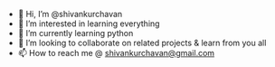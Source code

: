 - 👋 Hi, I’m @shivankurchavan
- 👀 I’m interested in learning everything
- 🌱 I’m currently learning python
- 💞️ I’m looking to collaborate on related projects & learn from you all 
- 📫 How to reach me @ shivankurchavan@gmail.com


<!---
shivankurchavan/shivankurchavan is a ✨ special ✨ repository because its `README.md` (this file) appears on your GitHub profile.
You can click the Preview link to take a look at your changes.
--->
